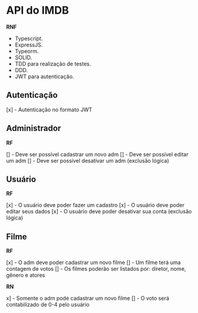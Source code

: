 # API do IMDB

**RNF**

- Typescript.
- ExpressJS.
- Typeorm.
- SOLID.
- TDD para realização de testes.
- DDD.
- JWT para autenticação.

## Autenticação

[x] - Autenticação no formato JWT

## Administrador

**RF**

[] - Deve ser possível cadastrar um novo adm
[] - Deve ser possível editar um adm
[] - Deve ser possível desativar um adm (exclusão lógica)

## Usuário

**RF**

[x] - O usuário deve poder fazer um cadastro
[x] - O usuário deve poder editar seus dados
[x] - O usuário deve poder desativar sua conta (exclusão lógica)

## Filme

**RF**

[x] - O adm deve poder cadastrar um novo filme
[] - Um filme terá uma contagem de votos
[] - Os filmes poderão ser listados por: diretor, nome, gênero e atores

**RN**

x] - Somente o adm pode cadastrar um novo filme
[] - O voto será contabilizado de 0-4 pelo usuário
